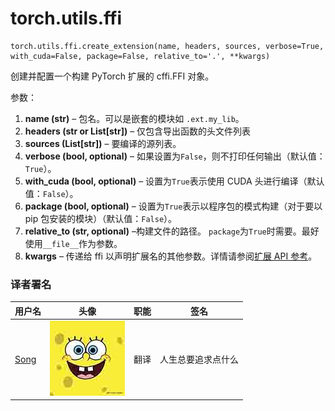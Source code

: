 # torch.utils.ffi

```
torch.utils.ffi.create_extension(name, headers, sources, verbose=True, with_cuda=False, package=False, relative_to='.', **kwargs) 
```

创建并配置一个构建 PyTorch 扩展的 cffi.FFI 对象。

参数：

1.  **name (str)** – 包名。可以是嵌套的模块如 `.ext.my_lib`。
2.  **headers (str or List[str])** – 仅包含导出函数的头文件列表
3.  **sources (List[str])** – 要编译的源列表。
4.  **verbose (bool, optional)** – 如果设置为`False`，则不打印任何输出（默认值：`True`）。
5.  **with_cuda (bool, optional)** – 设置为`True`表示使用 CUDA 头进行编译（默认值：`False`）。
6.  **package (bool, optional)** – 设置为`True`表示以程序包的模式构建（对于要以 pip 包安装的模块）（默认值：`False`）。
7.  **relative_to (str, optional)** –构建文件的路径。 `package`为`True`时需要。最好使用`__file__`作为参数。
8.  **kwargs** – 传递给 ffi 以声明扩展名的其他参数。详情请参阅[扩展 API 参考](https://docs.python.org/3/distutils/apiref.html#distutils.core.Extension)。

### 译者署名

| 用户名 | 头像 | 职能 | 签名 |
| --- | --- | --- | --- |
| [Song](https://ptorch.com) | ![](img/2018033000352689884.jpeg) | 翻译 | 人生总要追求点什么 |